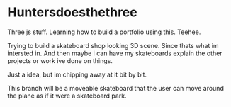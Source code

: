 ﻿# Huntersdoesthethree

Three js stuff. Learning how to build a portfolio using this. Teehee.

Trying to build a skateboard shop looking 3D scene. Since thats what im intersted in. And then maybe i can have my skateboards explain the other projects or work ive done on things. 

Just a idea, but im chipping away at it bit by bit.

This branch will be a moveable skateboard that the user can move around the plane as if it were a skateboard park.
